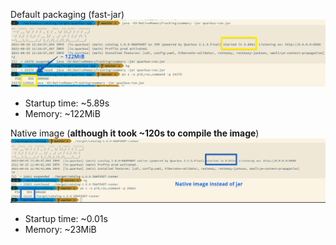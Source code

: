 Default packaging (fast-jar)
![](default-jar.png)

* Startup time: ~5.89s
* Memory: ~122MiB

Native image (**although it took ~120s to compile the image**)
![](quarkus-native-image.png)

* Startup time: ~0.01s
* Memory: ~23MiB
